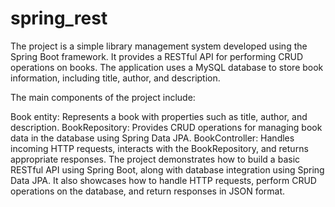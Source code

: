 # spring_rest
The project is a simple library management system developed using the Spring Boot framework. 
It provides a RESTful API for performing CRUD operations on books. The application uses a MySQL database to store book information, including title, author, and description.

The main components of the project include:

Book entity: Represents a book with properties such as title, author, and description.
BookRepository: Provides CRUD operations for managing book data in the database using Spring Data JPA.
BookController: Handles incoming HTTP requests, interacts with the BookRepository, and returns appropriate responses.
The project demonstrates how to build a basic RESTful API using Spring Boot, along with database integration using Spring Data JPA. 
It also showcases how to handle HTTP requests, perform CRUD operations on the database, and return responses in JSON format.
